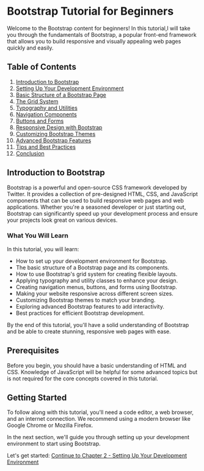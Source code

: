 # Bootstrap Tutorial for Beginners

Welcome to the Bootstrap content for beginners! In this tutorial,I will take you through the fundamentals of Bootstrap, a popular front-end framework that allows you to build responsive and visually appealing web pages quickly and easily.

## Table of Contents

1. [Introduction to Bootstrap](#introduction-to-bootstrap)
2. [Setting Up Your Development Environment](#setting-up-your-development-environment)
3. [Basic Structure of a Bootstrap Page](#basic-structure-of-a-bootstrap-page)
4. [The Grid System](#the-grid-system)
5. [Typography and Utilities](#typography-and-utilities)
6. [Navigation Components](#navigation-components)
7. [Buttons and Forms](#buttons-and-forms)
8. [Responsive Design with Bootstrap](#responsive-design-with-bootstrap)
9. [Customizing Bootstrap Themes](#customizing-bootstrap-themes)
10. [Advanced Bootstrap Features](#advanced-bootstrap-features)
11. [Tips and Best Practices](#tips-and-best-practices)
12. [Conclusion](#conclusion)

## Introduction to Bootstrap

Bootstrap is a powerful and open-source CSS framework developed by Twitter. It provides a collection of pre-designed HTML, CSS, and JavaScript components that can be used to build responsive web pages and web applications. Whether you're a seasoned developer or just starting out, Bootstrap can significantly speed up your development process and ensure your projects look great on various devices.

### What You Will Learn

In this tutorial, you will learn:

- How to set up your development environment for Bootstrap.
- The basic structure of a Bootstrap page and its components.
- How to use Bootstrap's grid system for creating flexible layouts.
- Applying typography and utility classes to enhance your design.
- Creating navigation menus, buttons, and forms using Bootstrap.
- Making your website responsive across different screen sizes.
- Customizing Bootstrap themes to match your branding.
- Exploring advanced Bootstrap features to add interactivity.
- Best practices for efficient Bootstrap development.

By the end of this tutorial, you'll have a solid understanding of Bootstrap and be able to create stunning, responsive web pages with ease.

## Prerequisites

Before you begin, you should have a basic understanding of HTML and CSS. Knowledge of JavaScript will be helpful for some advanced topics but is not required for the core concepts covered in this tutorial.

## Getting Started

To follow along with this tutorial, you'll need a code editor, a web browser, and an internet connection. We recommend using a modern browser like Google Chrome or Mozilla Firefox.

In the next section, we'll guide you through setting up your development environment to start using Bootstrap.

Let's get started: [Continue to Chapter 2 - Setting Up Your Development Environment](#setting-up-your-development-environment)
